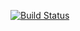 [![Build Status](https://travis-ci.org/Nenglish7/SuperBCMS.svg?branch=master)](https://travis-ci.org/Nenglish7/SuperBCMS)
